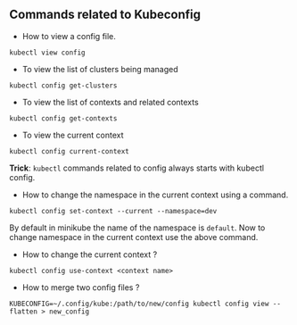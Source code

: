 

## Commands related to Kubeconfig


- How to view a config file.
```
kubectl view config
```

- To view the list of clusters being managed
```
kubectl config get-clusters
```

- To view the list of contexts and related contexts
```
kubectl config get-contexts
```

- To view the current context
```
kubectl config current-context
```


**Trick**: `kubectl` commands related to config always starts with kubectl config.

- How to change the namespace in the current context using a command.
```
kubectl config set-context --current --namespace=dev
```

By default in minikube the name of the namespace is `default`. Now to change namespace in the current context use the above command.

- How to change the current context ?
```
kubectl config use-context <context name>
```

- How to merge two config files ?
```
KUBECONFIG=~/.config/kube:/path/to/new/config kubectl config view --flatten > new_config


